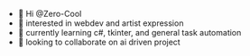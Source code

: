 - 👋 Hi @Zero-CooI
- 👀 interested in webdev and artist expression
- 🌱 currently learning c#, tkinter, and general task automation
- 💞️ looking to collaborate on ai driven project

<!---
Zero-CooI/Zero-CooI is a ✨ special ✨ repository because its 
--->
